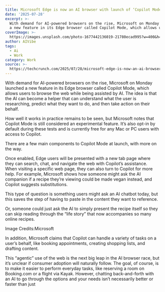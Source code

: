 ```yaml
---
title: Microsoft Edge is now an AI browser with launch of ‘Copilot Mode’
date: '2025-07-28'
excerpt: >-
  With demand for AI-powered browsers on the rise, Microsoft on Monday launched
  a new feature in its Edge browser called Copilot Mode, which allows user...
coverImage: >-
  https://images.unsplash.com/photo-1677442136019-21780ecad995?w=400&h=200&fit=crop&auto=format
author: AIVibe
tags:
  - Ai
  - Work
category: Work
source: >-
  https://techcrunch.com/2025/07/28/microsoft-edge-is-now-an-ai-browser-with-launch-of-copilot-mode/
---
```

With demand for AI-powered browsers on the rise, Microsoft on Monday launched a new feature in its Edge browser called Copilot Mode, which allows users to browse the web while being assisted by AI. The idea is that the AI can become a helper that can understand what the user is researching, predict what they want to do, and then take action on their behalf.

How well it works in practice remains to be seen, but Microsoft notes that Copilot Mode is still considered an experimental feature. It’s also opt-in by default during these tests and is currently free for any Mac or PC users with access to Copilot.


	
	




	
	



There are a few main components to Copilot Mode at launch, with more on the way.

Once enabled, Edge users will be presented with a new tab page where they can search, chat, and navigate the web with Copilot’s assistance. When visiting a specific web page, they can also turn to Copilot for more help. For example, Microsoft shows how someone might ask the AI companion if a recipe they’re viewing could be made vegan instead, and Copilot suggests substitutions.

This type of question is something users might ask an AI chatbot today, but this saves the step of having to paste in the content they want to reference.

Or, someone could just ask the AI to simply present the recipe itself so they can skip reading through the “life story” that now accompanies so many online recipes.

Image Credits:Microsoft

In addition, Microsoft claims that Copilot can handle a variety of tasks on a user’s behalf, like booking appointments, creating shopping lists, and drafting content.

This “agentic” use of the web is the next big leap in the AI browser race, but it’s unclear if consumer adoption will naturally follow. The goal, of course, is to make it easier to perform everyday tasks, like reserving a room on Booking.com or a flight via Kayak. However, chatting back-and-forth with an AI to go through the options and your needs isn’t necessarily better or faster than just
